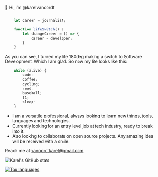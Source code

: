  👋 Hi, I’m @karelvanoordt

```javascript

    let career = journalist;

    function lifeSwitch() {
        let changeCareer = () => {
            career = developer;
        }
    }

```

As you can see, I turned my life 180deg making a switch to Software Development. Which I am glad. So now my life looks like this:


```javascript
    while (alive) {
        code;
        coffee;
        cycling;
        read;
        baseball;
        f1;
        sleep;
    }
```

- I am a versatile professional, always looking to learn new things, tools, languages and technologies.
- Currently looking for an entry level job at tech industry, ready to break into it.
- Also looking to collaborate on open source projects. Any amazing idea will be received with a smile.

Reach me at vanoordtkarel@gmail.com


[![Karel's GitHub stats](https://github-readme-stats.vercel.app/api?username=karelvanoordt)](https://github.com/anuraghazra/github-readme-stats)

[![Top languages](https://github-readme-stats.vercel.app/api/top-langs/?username=karelvanoordt&layout=compact)](https://github.com/anuraghazra/github-readme-stats)




